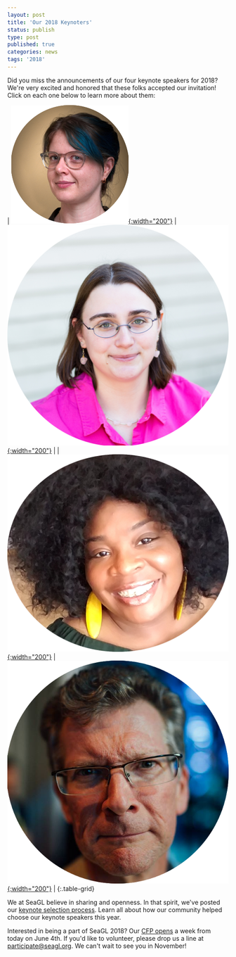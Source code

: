 ```yaml
---
layout: post
title: 'Our 2018 Keynoters'
status: publish
type: post
published: true
categories: news
tags: '2018'
---
```


Did you miss the announcements of our four keynote speakers for 2018? We're very excited and honored that these folks accepted our invitation! Click on each one below to learn more about them:

| [![Molly de Blanc](/img/posts/2018_Keynote_Molly-circle.png){:width="200"}](/news/2018/05/01/2018_keynoter-molly_deblanc.html) | [![Elizabeth Krumbach Joseph](/img/posts/2018_Keynote_Lyz-circle.png){:width="200"}](/news/2018/05/02/2018_keynoter-elizabeth_krumbach_joseph.html) |
| [![Tameika Reed](/img/posts/2018_Keynote_Tameika.png){:width="200"}](/news/2018/05/03/2018_keynoter-tameika_reed.html) | [![Stephen Walli](/img/posts/2018_Keynote_Stephen-circle.png){:width="200"}](/news/2018/05/04/2018_keynoter-stephen_walli.html) |
{:.table-grid}

We at SeaGL believe in sharing and openness. In that spirit, we've posted our [keynote selection process](/news/2018/04/30/keynote_selection_process.html). Learn all about how our community helped choose our keynote speakers this year.

Interested in being a part of SeaGL 2018? Our [CFP opens](/news/2018/04/09/code_of_practice.html) a week from today on June 4th. If you'd like to volunteer, please drop us a line at [participate@seagl.org](mailto:participate@seagl.org). We can't wait to see you in November!

